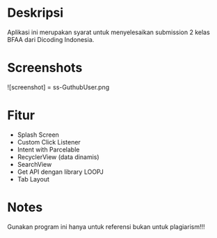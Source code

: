 # Deskripsi
Aplikasi ini merupakan syarat untuk menyelesaikan submission 2 kelas BFAA dari Dicoding Indonesia. 

# Screenshots
![screenshot] = ss-GuthubUser.png

# Fitur
- Splash Screen
- Custom Click Listener
- Intent with Parcelable
- RecyclerView (data dinamis)
- SearchView
- Get API dengan library LOOPJ
- Tab Layout 

 # Notes
Gunakan program ini hanya untuk referensi bukan untuk plagiarism!!!
